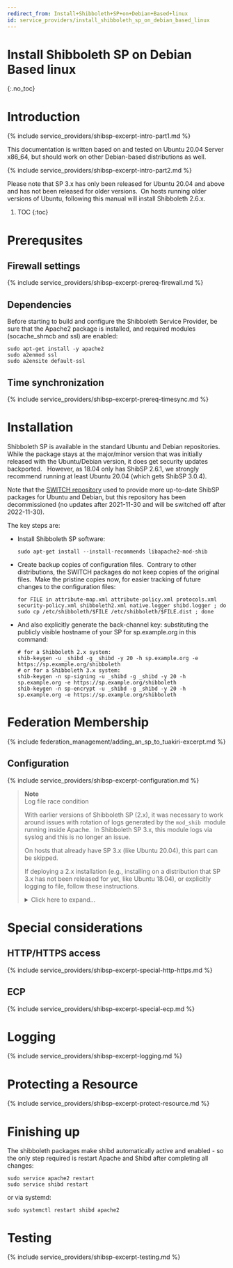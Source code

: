 ```yaml
---
redirect_from: Install+Shibboleth+SP+on+Debian+Based+linux
id: service_providers/install_shibboleth_sp_on_debian_based_linux
---
```

# Install Shibboleth SP on Debian Based linux
{:.no_toc}

# Introduction

{% include service_providers/shibsp-excerpt-intro-part1.md %}

This documentation is written based on and tested on Ubuntu 20.04 Server x86\_64, but should work on other Debian-based distributions as well.

{% include service_providers/shibsp-excerpt-intro-part2.md %}

Please note that SP 3.x has only been released for Ubuntu 20.04 and above and has not been released for older versions.  On hosts running older versions of Ubuntu, following this manual will install Shibboleth 2.6.x.

1. TOC
{:toc}

# Prerequsites

## Firewall settings

{% include service_providers/shibsp-excerpt-prereq-firewall.md %}

## Dependencies

Before starting to build and configure the Shibboleth Service Provider, be sure that the Apache2 package is installed, and required modules (socache\_shmcb and ssl) are enabled:

```
sudo apt-get install -y apache2
sudo a2enmod ssl
sudo a2ensite default-ssl
```

## Time synchronization

{% include service_providers/shibsp-excerpt-prereq-timesync.md %}

# Installation

Shibboleth SP is available in the standard Ubuntu and Debian repositories.  While the package stays at the major/minor version that was initially released with the Ubuntu/Debian version, it does get security updates backported.   However, as 18.04 only has ShibSP 2.6.1, we strongly recommend running at least Ubuntu 20.04 (which gets ShibSP 3.0.4).

Note that the [SWITCH repository](https://pkg.switch.ch/switchaai/) used to provide more up-to-date ShibSP packages for Ubuntu and Debian, but this repository has been decommissioned (no updates after 2021-11-30 and will be switched off after 2022-11-30).

  

The key steps are:

*   Install Shibboleth SP software:
    
    ```
    sudo apt-get install --install-recommends libapache2-mod-shib
    ```
    

*   Create backup copies of configuration files.  Contrary to other distributions, the SWITCH packages do not keep copies of the original files.  Make the pristine copies now, for easier tracking of future changes to the configuration files:
    
    ```
    for FILE in attribute-map.xml attribute-policy.xml protocols.xml security-policy.xml shibboleth2.xml native.logger shibd.logger ; do sudo cp /etc/shibboleth/$FILE /etc/shibboleth/$FILE.dist ; done
    ```
    

*   And also explicitly generate the back-channel key: substituting the publicly visible hostname of your SP for sp.example.org in this command:
    
    ```
    # for a Shibboleth 2.x system:
    shib-keygen -u _shibd -g _shibd -y 20 -h sp.example.org -e https://sp.example.org/shibboleth
    # or for a Shibboleth 3.x system:
    shib-keygen -n sp-signing -u _shibd -g _shibd -y 20 -h sp.example.org -e https://sp.example.org/shibboleth
    shib-keygen -n sp-encrypt -u _shibd -g _shibd -y 20 -h sp.example.org -e https://sp.example.org/shibboleth
    ```
    

# Federation Membership

{% include federation_management/adding_an_sp_to_tuakiri-excerpt.md %}

## Configuration

{% include service_providers/shibsp-excerpt-configuration.md %}

> **Note**  
> Log file race condition
>
> With earlier versions of Shibboleth SP (2.x), it was necessary to work around issues with rotation of logs generated by the `mod_shib`  module running inside Apache.  In Shibboleth SP 3.x, this module logs via syslog and this is no longer an issue. 
>
> On hosts that already have SP 3.x (like Ubuntu 20.04), this part can be skipped.
>
> If deploying a 2.x installation (e.g., installing on a distribution that SP 3.x has not been released for yet, like Ubuntu 18.04), or explicitly logging to file, follow these instructions.
>
> <details markdown="1">
> <summary>Click here to expand...</summary>
>
> *   To work around issues with rotation with logs generated by the `mod_shib`  module running inside Apache, it is necessary to move the log rotation from the module to logrotate.
>     *   There is a race condition in the log rotation.  This has been reported upstream as [SSPCPP-757](https://issues.shibboleth.net/jira/browse/SSPCPP-757) - and we recommend to move log rotation out of `mod_shib` to `logrotate`.  
>           
>         
>     *   Edit `/etc/shibboleth/native.logger`  and:
>         *   replace `RollingFileAppender` with `FileAppender`
>         *   comment out log rotation-specific options: `maxFileSize` and `maxBackupIndex`
>         *   or just replace the file with our copy with exactly these customizations: [native.logger](https://github.com/REANNZ/Tuakiri-public/raw/master/shibboleth-sp/native.logger)
>     *   Install a new file into `/etc/logrotate.d/shibboleth-www` to rotate these files via `logrotate` (and reload Apache post-rotate): [shibboleth-www](https://github.com/REANNZ/Tuakiri-public/raw/master/shibboleth-sp/logrotate-debian/shibboleth-www) containing:
>         
>           
>         
>         ```
>         /var/log/shibboleth-www/*.log {
>             missingok
>             daily
>             rotate 10
>             nodateext
>             size 1000000
>             sharedscripts
>             postrotate
>                 /usr/sbin/service apache2 reload > /dev/null 2>/dev/null || true
>             endscript
>         }
>         ```
>         
>     *   These can be both installed with:
>         
>         ```
>         wget -O /etc/shibboleth/native.logger https://github.com/REANNZ/Tuakiri-public/raw/master/shibboleth-sp/native.logger
>         wget -O /etc/logrotate.d/shibboleth-www https://github.com/REANNZ/Tuakiri-public/raw/master/shibboleth-sp/logrotate-debian/shibboleth-www
>         ```
>         
> </details>
  

# Special considerations

## HTTP/HTTPS access

{% include service_providers/shibsp-excerpt-special-http-https.md %}

## ECP

{% include service_providers/shibsp-excerpt-special-ecp.md %}

# Logging

{% include service_providers/shibsp-excerpt-logging.md %}

# Protecting a Resource

{% include service_providers/shibsp-excerpt-protect-resource.md %}

# Finishing up

The shibboleth packages make shibd automatically active and enabled - so the only step required is restart Apache and Shibd after completing all changes:

```
sudo service apache2 restart
sudo service shibd restart
```

or via systemd:

```
sudo systemctl restart shibd apache2
```

  

# Testing

{% include service_providers/shibsp-excerpt-testing.md %}
